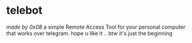 # telebot
*made by 0x08*
a simple Remote Access Tool for your personal computer that works over telegram.
hope u like it ..
btw it's just the beginning
